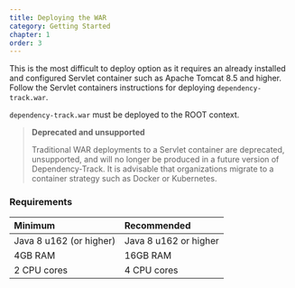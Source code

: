 ```yaml
---
title: Deploying the WAR
category: Getting Started
chapter: 1
order: 3
---
```


This is the most difficult to deploy option as it requires an already installed and configured Servlet 
container such as Apache Tomcat 8.5 and higher. Follow the Servlet containers instructions for deploying `dependency-track.war`.

`dependency-track.war` must be deployed to the ROOT context.

> **Deprecated and unsupported**
> 
> Traditional WAR deployments to a Servlet container are deprecated, unsupported, and will no longer be produced in a
> future version of Dependency-Track. It is advisable that organizations migrate to a container strategy such as
> Docker or Kubernetes.

### Requirements

| Minimum | Recommended |
|:---------|:--------|
| Java 8 u162 (or higher) | Java 8 u162 or higher |
| 4GB RAM | 16GB RAM |
| 2 CPU cores | 4 CPU cores |
